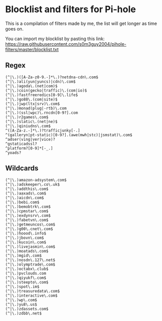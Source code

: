 # Blocklist and filters for Pi-hole

This is a compilation of filters made by me, the list will get longer as time goes on.

You can import my blocklist by pasting this link: https://raw.githubusercontent.com/s0m3guy2004/pihole-filters/master/blocklist.txt
## Regex
```
(^|\.)([A-Za-z0-9.-]*\.)?netdna-cdn\.com$
(^|\.)ali(yun|yuncs)|cdn)\.com$
(^|\.)agoda\.(net|com)$
(^|\.)coin(gecko|traffic)\.(com|io)$
(^|\.)fastfreeredics[0-9]\.life$
(^|\.)go88\.(com|site)$
(^|\.)jwp(ltx|srv)\.com$
(^|\.)monad(plug|-rtb)\.com
(^|\.)(ssl|wpc)\.rncdn[0-9?].com
(^|\.)r2games\.com$
(^|\.)slatic\.(net|ne)$
(^|\.)qiniudns\.com$
^([A-Za-z.-]*\.)?trafficjunky[-.]
^(galleryn|pt-static)[0-9?].(awe(mwh|stc)|jsmstat)\.com$
^adser(ving|ver|vice)?
^gstaticadssl?
^platform?[0-9]*[-_.]
^yoads?
```
## Wildcards
```
(^|\.)amazon-adsystem\.com$
(^|\.)adskeeper\.co\.uk$
(^|\.)addthis\.com$
(^|\.)aaxads\.com$
(^|\.)aicdn\.com$
(^|\.)bebi.com$
(^|\.)bemobtrk\.com$
(^|\.)cpmstar\.com$
(^|\.)exdynsrv\.com$
(^|\.)fabetvn\.com$
(^|\.)getmeuncos\.com$
(^|\.)g00\.cnet\.com$
(^|\.)hoood\.info$
(^|\.)jbovn\.com$
(^|\.)kucoin\.com$
(^|\.)livejasmin\.com$
(^|\.)moatads\.com$
(^|\.)mgid\.com$
(^|\.)nosdn\.127\.net$
(^|\.)olymptrade\.com$
(^|\.)octabx\.club$
(^|\.)pvclouds.com
(^|\.)qiyukf\.com$
(^|\.)steepto\.com$
(^|\.)spot\.im$
(^|\.)treasuredata\.com$
(^|\.)interactive\.com$
(^|\.)wp\.com$
(^|\.)yu8\.us$
(^|\.)zdassets.com$
(^|\.)zdbb\.net$
```
